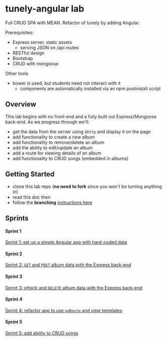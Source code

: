 # tunely-angular lab

Full CRUD SPA with MEAN. Refactor of tunely by adding Angular.

Prerequisites:

* Express server, static assets
  * serving JSON on /api routes
* RESTful design
* Bootstrap
* CRUD with mongoose


Other tools
* bower is used, but students need not interact with it
  * components are automatically installed via an npm postinstall script


## Overview

This lab begins with no front-end and a fully built out Express/Mongoose back-end. As we progress through we'll:

* get the data from the server using `$http` and display it on the page
* add functionality to create a new album
* add functionality to remove/delete an album
* add the ability to edit/update an album
* add a route for viewing details of an album
* add functionality to CRUD songs (embedded in albums)


## Getting Started

* clone this lab repo (**no need to fork** since you won't be turning anything in)
* read this doc then
* follow the **branching** [instructions here](/docs/starting_with_a_branch.md)


## Sprints

#### Sprint 1

[Sprint 1: set up a simple Angular app with hard-coded data](/docs/sprint1.md)

#### Sprint 2

[Sprint 2: `GET` and `POST` album data with the Express back-end](/docs/sprint2.md)

#### Sprint 3

[Sprint 3: `UPDATE` and `DELETE` album data with the Express back-end](/docs/sprint3.md)

#### Sprint 4

[Sprint 4: refactor app to use `ngRoute` and view templates](/docs/sprint4.md)

#### Sprint 5

[Sprint 5: add ability to CRUD songs](/docs/sprint5.md)
